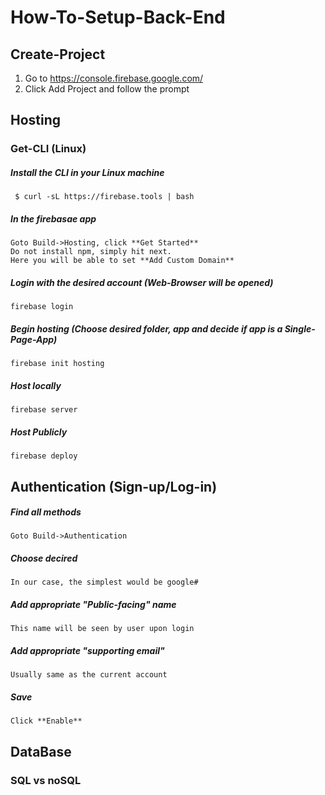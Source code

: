 # How-To-Setup-Back-End

## Create-Project
  1. Go to https://console.firebase.google.com/
  2. Click Add Project and follow the prompt
 
## Hosting
### Get-CLI (Linux)
#####  Install the CLI in your Linux machine
	 $ curl -sL https://firebase.tools | bash
##### In the firebasae app
	Goto Build->Hosting, click **Get Started**
	Do not install npm, simply hit next.
	Here you will be able to set **Add Custom Domain**
#####  Login with the desired account (Web-Browser will be opened)
	firebase login
##### Begin hosting (Choose desired folder, app and  decide if app is a Single-Page-App)
	firebase init hosting
##### Host locally
	firebase server
##### Host Publicly
	firebase deploy
## Authentication (Sign-up/Log-in)
##### Find all methods
	Goto Build->Authentication
##### Choose decired
	In our case, the simplest would be google#
##### Add appropriate "Public-facing" name
	This name will be seen by user upon login
##### Add appropriate "supporting email"
	Usually same as the current account
#####  Save
	Click **Enable**
## DataBase
### SQL vs noSQL
